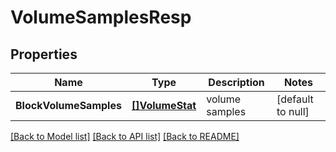 # VolumeSamplesResp

## Properties
Name | Type | Description | Notes
------------ | ------------- | ------------- | -------------
**BlockVolumeSamples** | [**[]VolumeStat**](VolumeStat.md) | volume samples | [default to null]

[[Back to Model list]](../README.md#documentation-for-models) [[Back to API list]](../README.md#documentation-for-api-endpoints) [[Back to README]](../README.md)


